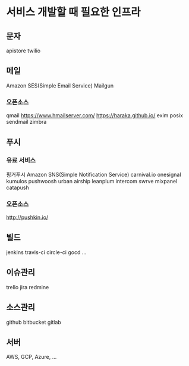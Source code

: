 # 서비스 개발할 때 필요한 인프라

## 문자

apistore
twilio


## 메일

Amazon SES(Simple Email Service)
Mailgun

### 오픈소스

qmail
https://www.hmailserver.com/
https://haraka.github.io/
exim
posix
sendmail
zimbra



## 푸시

### 유료 서비스

핑거푸시
Amazon SNS(Simple Notification Service)
carnival.io
onesignal
kumulos
pushwoosh
urban airship
leanplum
intercom
swrve
mixpanel
catapush

### 오픈소스

http://pushkin.io/


## 빌드

jenkins
travis-ci
circle-ci
gocd
...


## 이슈관리

trello
jira
redmine


## 소스관리

github
bitbucket
gitlab


## 서버

AWS, GCP, Azure, ...

